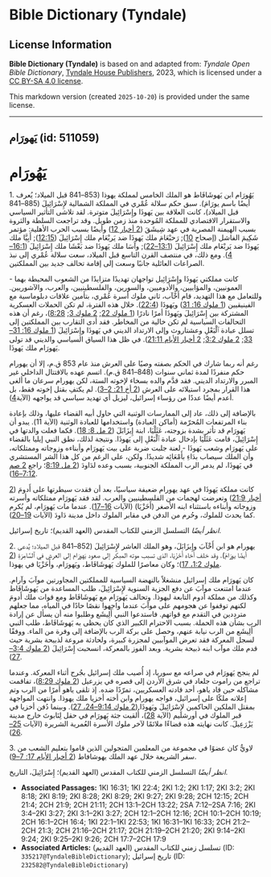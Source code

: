 # Bible Dictionary (Tyndale)

## License Information

**Bible Dictionary (Tyndale)** is based on and adapted from: _Tyndale Open Bible Dictionary_, [Tyndale House Publishers](https://tyndaleopenresources.com/), 2023, which is licensed under a [CC BY-SA 4.0 license](https://creativecommons.org/licenses/by-sa/4.0/legalcode.en).

This markdown version (created `2025-10-20`) is provided under the same license.



--------------------------------

## يَهورَام (id: 511059)

يَهُورَام
=========

1\. يَهُورَام ابن يَهوشَافَاط هو الملك الخامس لمملكة يهوذا (853–841 قبل الميلاد؛ يُعرف أيضًا باسم يورَامَ). سبق حكم سلالة عُمْري في المملكة الشمالية لإِسْرَائِيلَ (885–841 قبل الميلاد)، كانت العلاقة بين يَهوذَا وإِسْرَائِيلَ متوترة. لقد تلاشى التأثير السياسي والاستقرار الاقتصادي للمملكة المُوحدة منذ زمن طويل. وقد تراجعت السلطة والثروة بسبب الهيمنة المصرية في عهد شِيشَقَ ([2 أخبار 12](https://ref.ly/2Chr12:1-2Chr12:16)) وأيضًا بسبب الحرب الأهلية: مؤتمر شَكِيمَ الفاشل (إصحاح [10](https://ref.ly/2Chr10:1-2Chr10:19)); رَحبْعَامَ ملك يَهوذَا ضد يَربْعَام ملك إِسْرَائِيلَ ([12:15](https://ref.ly/2Chr12:15)); أَبِيَّا ملك يَهوذَا ضد يَربْعَام ملك إِسْرَائِيلَ ([13:1–22](https://ref.ly/2Chr13:1-2Chr13:22)); وآسَا ملك يَهوذَا ضد بَعْشَا ملك إِسْرَائِيلَ ([16:1–4](https://ref.ly/2Chr16:1-2Chr16:4)). ومع ذلك، في منتصف القرن التاسع قبل الميلاد، سعت سلالة عُمْري إلى نبذ الصراعات العائلية جانبًا وسعت إلى إقامة تحالف جديد بين المملكتين.

كانت مملكتي يَهوذَا وإِسْرَائِيل تواجهان تهديدًا متزايدًا من الشعوب المحيطة بهما \- العمونيين، والمؤابيين، والأدوميين، والسورين، والفلسطينيين، والعرب، والآشوريين. وللتعامل مع هذا التهديد، قام أَخْآب، ثاني ملوك أسرة عُمْري، بتأمين علاقات دبلوماسية مع الفينيقيين ([1 ملوك 16: 31](https://ref.ly/1Kgs16:31)) ويَهوذَا ([22:4](https://ref.ly/1Kgs22:4)). خلال هذه الفترة، لم تكن الحملات العسكرية المشتركة بين إِسْرَائِيلَ ويَهوذَا أمرًا نادرًا ([1 ملوك 22](https://ref.ly/1Kgs22:1-1Kgs22:53); [2 ملوك 3](https://ref.ly/2Kgs3:1-2Kgs3:27); [8:28](https://ref.ly/2Kgs8:28))، رغم أن هذه التحالفات السياسية لم تكن خالية من المخاطر. فقد أدى التقارب بين المملكتين إلى تسلل عبادة ٱلْبَعْلِ وعشتاروث وإلى الارتداد الديني في يَهوذَا وإِسْرَائِيلَ ([1 ملوك 16: 31–33](https://ref.ly/1Kgs16:31-1Kgs16:33); [2 ملوك 3:2](https://ref.ly/2Kgs3:2); [2 أخبار الأيام 21:11](https://ref.ly/2Chr21:11)). في ظل هذا السياق السياسي والديني قد تولى يَهورَام ملك يَهوذَا.

رغم أنه ربما شارك في الحكم بصفته وصيًا على العرش منذ عام 853 ق.م، إلا أن يهورام حكم منفردًا لمدة ثماني سنوات (848–841 ق.م). اتسم عهده بالاقتتال الداخلي غير المبرر والارتداد الديني. فقد قدَّم والده بسخاء لإخوته الستة، لكن يهورام سرعان ما ألغى هذا القرار بمجرد استيلائه على العرش ([2 أخ 21: 2–3](https://ref.ly/2Chr21:2-2Chr21:3)). لم يكتفِ بقتل إخوته فقط، بل أعدم أيضًا عددًا من رؤساء إسرائيل، ليزيل أي تهديد سياسي قد يواجهه (الآية[4](https://ref.ly/2Chr21:4)).

بالإضافة إلى ذلك، عاد إلى الممارسات الوثنية التي حاول أبيه القضاء عليها، وذلك بإعادة بناء المرتفعات المُحرّمة (أماكن العبادة) واستخدامها للعبادة الوثنية (الآية 11\). يبدو أن يَهورَام قد تأثر بشدة بزوجته، عَثَلْيَا، ابنة إِيزَابَلَ ([2 مل 8: 18](https://ref.ly/2Kgs8:18)). فكما فعلت والدتها في إِسْرَائِيلَ، قامت عَثَلْيَا بإدخال عبادة ٱلْبَعْلِ إلى يَهوذَا. ونتيجة لذلك، نطق النبي إيليا بالقضاء على يَهورَام وشعب يَهوذَا \- لعنة جلبت ضربة على بيت يَهورَام وأبناءه وزوجاته وممتلكاته، وأن الملك سيصاب بدَاءِ بأَمْعَائِه شديدًا. ولكن، على الرغم من كل هذا الشر المستشري في يَهوذَا، لم يدمر الرب المملكة الجنوبية، بسبب وعده لدَاودَ ([2 مل 8:19](https://ref.ly/2Kgs8:19)؛ راجع [2 صم 7:12–16](https://ref.ly/2Sam7:12-2Sam7:16)).

كانت مملكة يَهوذَا في عهد يهورام ضعيفة سياسيًا، بعد أن فقدت سيطرتها على أَدومَ ([2 أخبار 21:9](https://ref.ly/2Chr21:9)) وتعرضت لهجمات من الفلسطينيين والعرب. لقد فقد يَهورَام ممتلكاته وأسرته وزوجاته وأبناءه باستثناء ابنه الأصغر (أَخَزْيَا) (الآيات [16–17](https://ref.ly/2Chr21:16-2Chr21:17)). عندما مات يَهورَام، لم يُكرم كما يحدث للملوك، وحُرم من الدفن في مقابر الملوك داخل مدينة دَاودَ (الآيات [19–20](https://ref.ly/2Chr21:19-2Chr21:20)).

*انظر أيضًا* التسلسل الزمني للكتاب المقدس (العهد القديم)؛ تاريخ إسرائيل.

2\. يهورام هو ابن أَخْآبَ وإِيزَابَلَ، وهو الملك العاشر لإِسْرَائِيلَ (852–841 قبل الميلاد؛ يُدعى أيضًا يورَامَ). وقد خلف أخاه أَخَزْيَا، الذي تسبب موته المبكر إلى صعود يَهورَام إلى العرش في ٱلسَّامِرَةِ ([2 ملوك 1:2، 17](https://ref.ly/2Kgs1:2,2Kgs1:17))؛ وكان معاصرًا للملوك يَهوشَافَاط، ويَهورَام، وأَخَزْيَا في يهوذا.

كان يَهورَام ملك إسرائيل منشغلاً بالنهضة السياسية للمملكتين المجاورتين موآبَ وآرام. عندما امتنعت موآبَ عن دفع الجزية السنوية لإِسْرَائِيلَ، طلب المساعدة من يَهوشَافَاط وكذلك من مملكة أدوم التابعة ليهوذا. وتحالف يَهورَام مع يَهوشَافَاط ومع قوات ملك أَدومَ لكنهم توقفوا عن هجومهم على موآبَ عندما واجهوا نقصًا حادًا في المياه، مما جعلهم مترددين في التقدم مع قواتهم. فاستدعوا النبي أَلِيشَع وطلبوا منه أن يسأل عن إرادة الرب بشأن هذه الحملة. بسبب الاحترام الكبير الذي كان يحظى به يَهوشَافَاط، طلب النبي أَلِيشَع من الرب نيابة عنهم، وحصل على بركة الرب بالإضافة إلى وفرة من الماء. ووفقًا لسجل المعركة فقد تعرض الموآبيين لمجزرة كبيرة، ولحادثة مروعة لذبيحة بشرية حيث قدم ملك موآب ابنه ذبيحة بشرية. وبعد الفوز بالمعركة، انسحبت إِسْرَائِيلَ ([2 ملوك 3:4–27](https://ref.ly/2Kgs3:4-2Kgs3:27)).

لم ينجح يَهورَام في صراعه مع سوريا، إذ أُصيب ملك إسرائيل بجُرح أثناء المعركة. وعندما تراجع من راموت جلعاد في شرق الأردن إلى قصره في يزرعيل ([2 ملوك 8:29](https://ref.ly/2Kgs8:29))، تفاقمت مشاكله حين قاد ياهو، أحد قادته العسكريين، تمرّدًا ضده. إذ تلقى ياهو أمرًا من الرب وتم إعلانه ملكًا على إسرائيل، فواجه يهورام وابن أخته أخزيا ملك يهوذا. وانتهت المواجهة بمقتل الملكين الحاكمين لإِسْرَائِيلَ ويَهوذَا ([2 ملوك 9:14–24، 27](https://ref.ly/2Kgs9:14-2Kgs9:24,2Kgs9:27)). وبينما دُفن أخزيا في قبر الملوك في أورشليم (الآية [28](https://ref.ly/2Kgs9:28))، أُلقيت جثة يَهورَام في حقل لِنَابوتَ خارج مدينة يَزْرَعِيلَ. كانت نهايته هذه قضاءًا ملائمًا لآخر ملوك الأسرة العُمرية الشريرة (الآيات [25–26](https://ref.ly/2Kgs9:25-2Kgs9:26)).

3\. لاويٌّ كان عضوًا في مجموعة من المعلمين المتجولين الذين قاموا بتعليم الشعب من سفر الشريعة خلال عهد الملك يهوشافاط ([2 أخبار الأيام 17: 7–9](https://ref.ly/2Chr17:7-2Chr17:9)).

*انظر أيضًا* التسلسل الزمني للكتاب المقدس (العهد القديم)؛ إِسْرَائِيلَ، التاريخ.

* **Associated Passages:** 1KI 16:31; 1KI 22:4; 2KI 1:2; 2KI 1:17; 2KI 3:2; 2KI 8:18; 2KI 8:19; 2KI 8:28; 2KI 8:29; 2KI 9:27; 2KI 9:28; 2CH 12:15; 2CH 21:4; 2CH 21:9; 2CH 21:11; 2CH 13:1–2CH 13:22; 2SA 7:12–2SA 7:16; 2KI 3:4–2KI 3:27; 2KI 3:1–2KI 3:27; 2CH 12:1–2CH 12:16; 2CH 10:1–2CH 10:19; 2CH 16:1–2CH 16:4; 1KI 22:1–1KI 22:53; 1KI 16:31–1KI 16:33; 2CH 21:2–2CH 21:3; 2CH 21:16–2CH 21:17; 2CH 21:19–2CH 21:20; 2KI 9:14–2KI 9:24; 2KI 9:25–2KI 9:26; 2CH 17:7–2CH 17:9
* **Associated Articles:** تسلسل زمني للكتاب المقدس (العهد القديم) (ID: `335217@TyndaleBibleDictionary`); تاريخ إسرائيل (ID: `232582@TyndaleBibleDictionary`)

